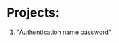 # Projects:

1. ["Authentication  name password"](https://github.com/Andreywork1/Projects/tree/authentication_name_password)